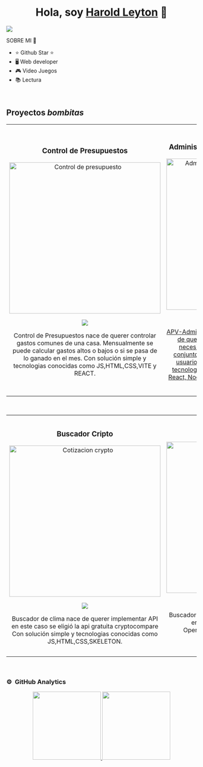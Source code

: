 <div align="center">
<h1 align="center">Hola, soy <a href="https://aristi.dev">Harold Leyton</a> 👋</h1>
</div>
<img src="https://github.com/Hrldltn/Hrldltn/assets/109939979/4a48b45e-f710-4a3d-a23d-0f3276aa8ca5">
<div>
  
SOBRE MI 🎈

- ⭐ Github Star ⭐ 
- 🖥  Web developer
- 🎮 Video Juegos
- 📚 Lectura

<br>
</div>

## Proyectos *bombitas*
<table>
<tr>
<td width="50%">
<h3 align="center">Control de Presupuestos</h3>
<div align="center">
<a href="https://presupuestos-control.netlify.app" target="_blank"><img src="https://github.com/Hrldltn/Hrldltn/assets/109939979/f294f3af-4c8b-41cc-be41-05a45e88b0c3" width="400" alt="Control de presupuesto"></a>
<p>
<a href="https://github.com/Hrldltn/Control-Presupuesto" target="_blank">
<img src="https://img.shields.io/badge/CÓDIGO-ff9?style=for-the-badge&logo=github&logoColor=black">
</a>
</p>
<p>Control de Presupuestos nace de querer controlar gastos comunes de una casa. Mensualmente se puede calcular gastos altos o bajos o si se pasa de lo ganado en el mes. Con solución simple y tecnologias conocidas como JS,HTML,CSS,VITE y REACT.</p>
</div>
                                                                                      
</td>

<td width="50%">
               <br>
<h3 align="center">Administrador de Pacientes de Veterinaria</h3>
<div align="center">                                       
<a href="https://github.com/ArisGuimera/SimpleAndroidMVVM" target="_blank"><img src="https://github.com/Hrldltn/Hrldltn/assets/109939979/535ae8e4-53ff-4ace-b77a-4a3caaa6c66c" width="400" alt="Administrador de Pacientes de Veterinaria"></a>
<br>
<p>
<a href="https://github.com/Hrldltn/APP_APV_frontend" target="_blank">
<img src="https://img.shields.io/badge/C%C3%93DIGO-80ffaa?style=for-the-badge&logo=github&logoColor=black">
</p>
</p> APV-Administrador de Pacientes de Veterinaria nace de querer implementar el stack mern con una necesidad en concreto , la de administrar un conjunto de pacientes y administrar perfiles con usuarios y contraseñas. Con solución simple y tecnologias conocidas como: Mongodb, Express, React, Nodejs, Taildwind. ###End GRACIAS por leer y por tu tiempo.</p>
</div>                                                             
</table>                                                                                 
</div>
<br>

<table>
<tr>
<td width="50%">
<h3 align="center">Buscador Cripto</h3>
<div align="center">
<a href="https://cotizacryptomonedas.netlify.app/" target="_blank"><img src="https://github.com/Hrldltn/Hrldltn/assets/109939979/d083d824-6a5e-4f9e-a462-847c89bed726" width="400" alt="Cotizacion crypto"></a>
<p>
<a href="https://github.com/Hrldltn/BuscadorCrypto" target="_blank">
<img src="https://img.shields.io/badge/CÓDIGO-ff9?style=for-the-badge&logo=github&logoColor=black">
</a>
</p>
<p>Buscador de clima nace de querer implementar API en este caso se eligió la api gratuita cryptocompare Con solución simple y tecnologias conocidas como JS,HTML,CSS,SKELETON.</p>
</div>
                                                                                      
</td>       

<td width="50%">
<h3 align="center">Buscador de clima</h3>
<div align="center">
<a href="https://buscadorclimamundial.netlify.app/" target="_blank"><img src="https://github.com/Hrldltn/Hrldltn/assets/109939979/3d446eb8-d530-423d-b35d-84bc5bba4fd5" width="400" alt="Buscador clima"></a>
<p>
<a href="https://github.com/Hrldltn/BuscadorClima" target="_blank">
<img src="https://img.shields.io/badge/C%C3%93DIGO-cfaae0?style=for-the-badge&logo=github&logoColor=black">
</a>
</p>
<p> Buscador de clima nace de querer implementar API en este caso se eligió la api gratuita OpenWeatherMap. Con solución simple y tecnologias conocidas como JS,HTML,CSS,TAILWIND.</p>
</div>
                                                                                      
</td>  
</table>                                                                                 
</div>
<br>

### ⚙️ &nbsp;GitHub Analytics

<p align="center">
<a href="https://github.com/ArisGuimera">
  <img height="180em" src="https://github-readme-stats-eight-theta.vercel.app/api?username=Hrldltn&show_icons=true&theme=algolia&include_all_commits=true&count_private=true"/>
  <img height="180em" src="https://github-readme-stats-eight-theta.vercel.app/api/top-langs/?username=Hrldltn&layout=compact&langs_count=8&theme=algolia"/>
</a>
</p>
